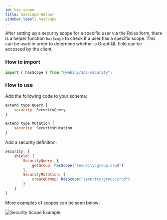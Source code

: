 ```yaml
---
id: has-scope
title: hasScope Helper
sidebar_label: hasScope
---
```


After setting up a security scope for a specific user via the Roles form, there is a helper function `hasScope` to check if a user has a specific scope. This can be used in order to determine whether a GraphQL field can be accessed by the client.

### How to import
```js
import { hasScope } from "@webiny/api-security";
```

### How to use
Add the following code to your schema:
```js
extend type Query {
    security: SecurityQuery
}

extend type Mutation {
    security: SecurityMutation
}
```
Add a security definition:

```js
security: {
    shield: {
        SecurityQuery: {
            getGroup: hasScope("security:group:crud")
        },
        SecurityMutation: {
            createGroup: hasScope("security:group:crud")
        }
    }
}
```
More examples of scopes can be seen below:

![Security Scope Example](/img/webiny-apps/security/development/api/GraphQLHelpers/security-scope.png)